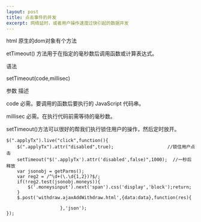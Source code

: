 ```yaml
---
layout: post
title: 点击事件的并发
excerpt: 网络延时，或者用户操作速度过快引起的数据并发
---
```



html 原生的dom对象有个方法

etTimeout() 方法用于在指定的毫秒数后调用函数或计算表达式。

语法

setTimeout(code,millisec)

参数 	描述

code 	必需。要调用的函数后要执行的 JavaScript 代码串。

millisec 	必需。在执行代码前需等待的毫秒数。

setTimeout()方法可以很好的帮我们执行锁住用户的操作，然后定时放开。


```
$(".applyTx").live("click",function(){
	$(".applyTx").attr("disabled",true);					//锁住用户点击
	setTimeout("$('.applyTx').attr('disabled',false)",1000);  //一秒后释放
	var jsonobj = getParms();
	var reg2 = /^\d+(\.\d{1,2})?$/;
	if(!reg2.test(jsonobj.moneys)){
		$('.moneysinput').next('span').css('display','block');return;
	}
	$.post('withdraw.ajaxAddWithdraw.html',{data:data},function(res){

					},'json');
});

```


